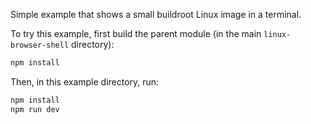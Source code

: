 Simple example that shows a small buildroot Linux image in a terminal.

To try this example, first build the parent module (in the main `linux-browser-shell` directory):

```bash
npm install
```

Then, in this example directory, run:

```bash
npm install
npm run dev
```
